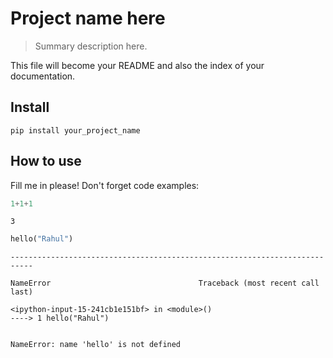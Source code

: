 
# Project name here
> Summary description here.


This file will become your README and also the index of your documentation.

## Install

`pip install your_project_name`

## How to use

Fill me in please! Don't forget code examples:

```python
1+1+1
```




    3



```python
hello("Rahul")
```


    ---------------------------------------------------------------------------

    NameError                                 Traceback (most recent call last)

    <ipython-input-15-241cb1e151bf> in <module>()
    ----> 1 hello("Rahul")
    

    NameError: name 'hello' is not defined

